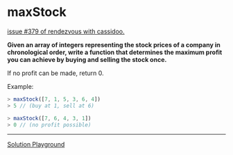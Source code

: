 # maxStock

[issue #379 of rendezvous with cassidoo.](https://buttondown.com/cassidoo/archive/you-may-delay-but-time-will-not-benjamin-franklin/)

**Given an array of integers representing the stock prices of a company in chronological order, write a function that determines the maximum profit you can achieve by buying and selling the stock once.**

If no profit can be made, return 0.

Example:

```ts
> maxStock([7, 1, 5, 3, 6, 4])
> 5 // (buy at 1, sell at 6)

> maxStock([7, 6, 4, 3, 1])
> 0 // (no profit possible)
```

---

[Solution Playground](https://tsplay.dev/wjM3kW)
